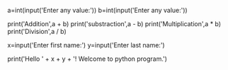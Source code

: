 a=int(input('Enter any value:'))
b=int(input('Enter any value:'))

print('Addition',a + b)
print('substraction',a - b)
print('Multiplication',a * b)
print('Division',a / b)



x=input('Enter first name:')
y=input('Enter last name:')

print('Hello ' + x + y + '!  Welcome to python program.')
